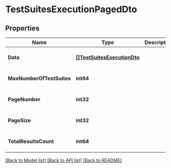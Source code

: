 # TestSuitesExecutionPagedDto

## Properties
Name | Type | Description | Notes
------------ | ------------- | ------------- | -------------
**Data** | [**[]TestSuitesExecutionDto**](TestSuitesExecutionDto.md) |  | [optional] [default to null]
**MaxNumberOfTestSuites** | **int64** |  | [optional] [default to null]
**PageNumber** | **int32** |  | [optional] [default to null]
**PageSize** | **int32** |  | [optional] [default to null]
**TotalResultsCount** | **int64** |  | [optional] [default to null]

[[Back to Model list]](../README.md#documentation-for-models) [[Back to API list]](../README.md#documentation-for-api-endpoints) [[Back to README]](../README.md)


